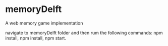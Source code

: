 # memoryDelft
A web memory game implementation

navigate to memoryDelft folder and then rum the following commands: npm install, npm install, npm start.
